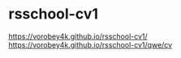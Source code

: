 # rsschool-cv1
https://vorobey4k.github.io/rsschool-cv1/
https://vorobey4k.github.io/rsschool-cv1/qwe/cv
